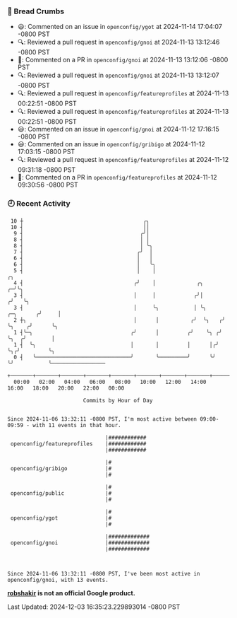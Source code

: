 ### 🍞 Bread Crumbs

 * 😃: Commented on an issue in `openconfig/ygot` at 2024-11-14 17:04:07 -0800 PST
 * 🔍: Reviewed a pull request in  `openconfig/gnoi` at 2024-11-13 13:12:46 -0800 PST
 * 💬: Commented on a PR in  `openconfig/gnoi` at 2024-11-13 13:12:06 -0800 PST
 * 🔍: Reviewed a pull request in  `openconfig/gnoi` at 2024-11-13 13:12:07 -0800 PST
 * 🔍: Reviewed a pull request in  `openconfig/featureprofiles` at 2024-11-13 00:22:51 -0800 PST
 * 🔍: Reviewed a pull request in  `openconfig/featureprofiles` at 2024-11-13 00:22:51 -0800 PST
 * 😃: Commented on an issue in `openconfig/gnoi` at 2024-11-12 17:16:15 -0800 PST
 * 😃: Commented on an issue in `openconfig/gribigo` at 2024-11-12 17:03:15 -0800 PST
 * 🔍: Reviewed a pull request in  `openconfig/featureprofiles` at 2024-11-12 09:31:18 -0800 PST
 * 💬: Commented on a PR in  `openconfig/featureprofiles` at 2024-11-12 09:30:56 -0800 PST

### 🕘 Recent Activity
```
 10 ┼                                      ╭╮
 10 ┤                                      ││
  9 ┤                                     ╭╯│
  8 ┤                                     │ │
  8 ┤                                     │ ╰╮
  7 ┤                                    ╭╯  │
  6 ┤                                    │   │
  6 ┤                                    │   ╰╮
  5 ┤                                    │    │                                  ╭╮
  4 ┤                                   ╭╯    │             ╭╮                 ╭─╯╰╮
  3 ┤                                   │     │            ╭╯│                ╭╯   ╰╮
  3 ┤                                   │     ╰╮           │ ╰╮     ╭─╮      ╭╯     │
  2 ┼╮                                  │      │          ╭╯  ╰╮   ╭╯ ╰╮    ╭╯      ╰╮
  1 ┤╰─╮                               ╭╯      │         ╭╯    ╰╮ ╭╯   ╰╮  ╭╯        │
  1 ┤  ╰╮                              │       │         │      │╭╯     ╰╮╭╯         ╰╮
  0 ┤   ╰──────────────────────────────╯       ╰─────────╯      ╰╯       ╰╯           ╰─────────────────
    +───────+───────+───────+───────+───────+───────+───────+───────+───────+───────+───────+───────+────
  00:00   02:00   04:00   06:00   08:00   10:00   12:00   14:00   16:00   18:00   20:00   22:00   00:00   

						Commits by Hour of Day


Since 2024-11-06 13:32:11 -0800 PST, I'm most active between 09:00-09:59 - with 11 events in that hour.

```



```
                               |############
 openconfig/featureprofiles    |############
                               |############

                               |#
 openconfig/gribigo            |#
                               |#

                               |#
 openconfig/public             |#
                               |#

                               |#
 openconfig/ygot               |#
                               |#

                               |#############
 openconfig/gnoi               |#############
                               |#############



Since 2024-11-06 13:32:11 -0800 PST, I've been most active in openconfig/gnoi, with 13 events.

```
**[robshakir](mailto:robjs@google.com) is not an official Google product.**  


Last Updated: 2024-12-03 16:35:23.229893014 -0800 PST
